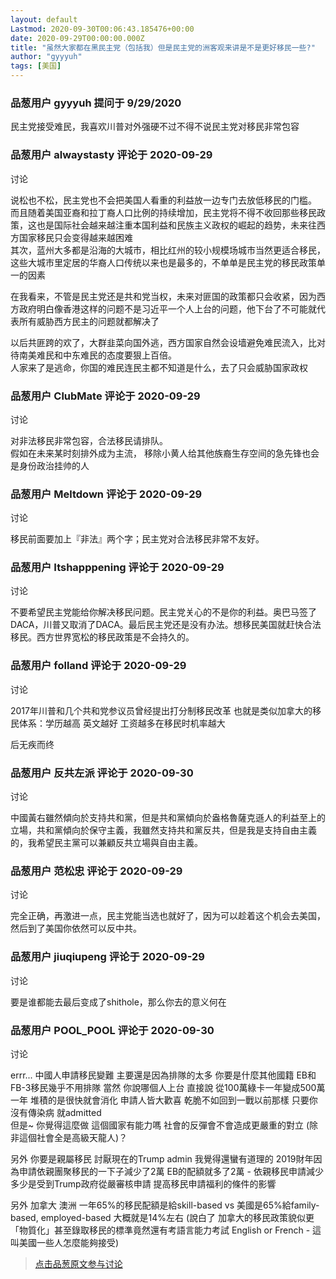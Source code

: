```yaml
---
layout: default
Lastmod: 2020-09-30T00:06:43.185476+00:00
date: 2020-09-29T00:00:00.000Z
title: "虽然大家都在黑民主党（包括我）但是民主党的洲客观来讲是不是更好移民一些?"
author: "gyyyuh"
tags: [美国]
---
```



### 品葱用户 **gyyyuh** 提问于 9/29/2020
    
民主党接受难民，我喜欢川普对外强硬不过不得不说民主党对移民非常包容
    
                

### 品葱用户 **alwaystasty** 评论于 2020-09-29
讨论

        
说松也不松，民主党也不会把美国人看重的利益放一边专门去放低移民的门槛。  
而且随着美国亚裔和拉丁裔人口比例的持续增加，民主党将不得不收回那些移民政策，这也是国际社会越来越注重本国利益和民族主义政权的崛起的趋势，未来往西方国家移民只会变得越来越困难  
其次，蓝州大多都是沿海的大城市，相比红州的较小规模场城市当然更适合移民，这些大城市里定居的华裔人口传统以来也是最多的，不单单是民主党的移民政策单一的因素  
  
在我看来，不管是民主党还是共和党当权，未来对匪国的政策都只会收紧，因为西方政府明白像香港这样的问题不是习近平一个人上台的问题，他下台了不可能就代表所有威胁西方民主的问题就都解决了  
  
以后共匪跨的欢了，大群韭菜向国外逃，西方国家自然会设墙避免难民流入，比对待南美难民和中东难民的态度要狠上百倍。  
人家来了是逃命，你国的难民连民主都不知道是什么，去了只会威胁国家政权
        
                

### 品葱用户 **ClubMate** 评论于 2020-09-29
讨论

        
对非法移民非常包容，合法移民请排队。  
假如在未来某时刻排外成为主流， 移除小黄人给其他族裔生存空间的急先锋也会是身份政治挂帅的人
        
                

### 品葱用户 **Meltdown** 评论于 2020-09-29
讨论

        
移民前面要加上『非法』两个字；民主党对合法移民非常不友好。
        
                

### 品葱用户 **Itshapppening** 评论于 2020-09-29
讨论

        
不要希望民主党能给你解决移民问题。民主党关心的不是你的利益。奥巴马签了DACA，川普又取消了DACA。最后民主党还是没有办法。想移民美国就赶快合法移民。西方世界宽松的移民政策是不会持久的。
        
                

### 品葱用户 **folland** 评论于 2020-09-29
讨论

        
2017年川普和几个共和党参议员曾经提出打分制移民改革 也就是类似加拿大的移民体系：学历越高 英文越好 工资越多在移民时机率越大  
  
后无疾而终
        
                

### 品葱用户 **反共左派** 评论于 2020-09-30
讨论

        
中國黃右雖然傾向於支持共和黨，但是共和黨傾向於盎格魯薩克遜人的利益至上的立場，共和黨傾向於保守主義，我雖然支持共和黨反共，但是我是支持自由主義的，我希望民主黨可以兼顧反共立場與自由主義。
        
                

### 品葱用户 **范松忠** 评论于 2020-09-29
讨论

        
完全正确，再激进一点，民主党能当选也就好了，因为可以趁着这个机会去美国，然后到了美国你依然可以反中共。
        
                

### 品葱用户 **jiuqiupeng** 评论于 2020-09-29
讨论

        
要是谁都能去最后变成了shithole，那么你去的意义何在
        
                

### 品葱用户 **POOL_POOL** 评论于 2020-09-30
讨论

        
errr... 中國人申請移民變難 主要還是因為排隊的太多 你要是什麼其他國籍 EB和FB-3移民幾乎不用排隊 當然 你說哪個人上台 直接說 從100萬綠卡一年變成500萬一年 堆積的是很快就會消化 申請人皆大歡喜 乾脆不如回到一戰以前那樣 只要你沒有傳染病 就admitted   
但是~ 你覺得這麼做 這個國家有能力嗎 社會的反彈會不會造成更嚴重的對立 (除非這個社會全是高級天龍人)？  
  
另外 你要是親屬移民 討厭現在的Trump admin 我覺得還蠻有道理的 2019財年因為申請依親團聚移民的一下子減少了2萬 EB的配額就多了2萬 - 依親移民申請減少 多少是受到Trump政府從嚴審核申請 提高移民申請福利的條件的影響   
  
另外 加拿大 澳洲 一年65%的移民配額是給skill-based vs 美國是65%給family-based, employed-based 大概就是14%左右 (說白了 加拿大的移民政策貌似更「物質化」甚至錄取移民的標準竟然還有考語言能力考試 English or French - 這叫美國一些人怎麼能夠接受)
        
                





> [点击品葱原文参与讨论](https://pincong.rocks/question/31594)


